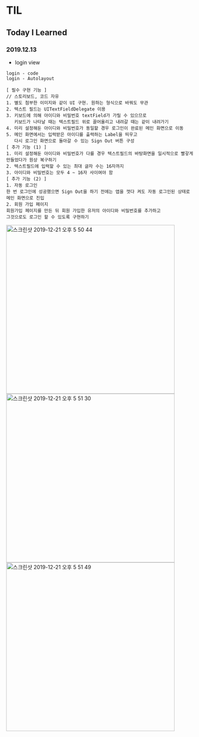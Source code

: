 # TIL
## Today I Learned


### 2019.12.13
- login view

```````````````````````
login - code
login - Autolayout

[ 필수 구현 기능 ]
// 스토리보드, 코드 자유
1. 별도 첨부한 이미지와 같이 UI 구현. 원하는 형식으로 바꿔도 무관
2. 텍스트 필드는 UITextFieldDelegate 이용
3. 키보드에 의해 아이디와 비밀번호 textField가 가릴 수 있으므로 
   키보드가 나타날 때는 텍스트필드 위로 끌어올리고 내려갈 때는 같이 내려가기
4. 미리 설정해둔 아이디와 비밀번호가 동일할 경우 로그인이 완료된 메인 화면으로 이동 
5. 메인 화면에서는 입력받은 아이디를 출력하는 Label을 띄우고 
   다시 로그인 화면으로 돌아갈 수 있는 Sign Out 버튼 구성
[ 추가 기능 (1) ]
1. 미리 설정해둔 아이디와 비밀번호가 다를 경우 텍스트필드의 바탕화면을 일시적으로 빨갛게 만들었다가 원상 복구하기
2. 텍스트필드에 입력할 수 있는 최대 글자 수는 16자까지
3. 아이디와 비밀번호는 모두 4 ~ 16자 사이여야 함  
[ 추가 기능 (2) ]
1. 자동 로그인
한 번 로그인에 성공했으면 Sign Out을 하기 전에는 앱을 껏다 켜도 자동 로그인된 상태로 메인 화면으로 진입
2. 회원 가입 페이지
회원가입 페이지를 만든 뒤 회원 가입한 유저의 아이디와 비밀번호를 추가하고
그것으로도 로그인 할 수 있도록 구현하기

`````````````````````````````````````````````
<img width="452" alt="스크린샷 2019-12-21 오후 5 50 44" src="https://user-images.githubusercontent.com/57229970/71305660-ae492400-241a-11ea-86de-2fe52611cb49.png">

<img width="452" alt="스크린샷 2019-12-21 오후 5 51 30" src="https://user-images.githubusercontent.com/57229970/71305672-bef99a00-241a-11ea-82d9-07e0ef7c8954.png">

<img width="452" alt="스크린샷 2019-12-21 오후 5 51 49" src="https://user-images.githubusercontent.com/57229970/71305678-d20c6a00-241a-11ea-9a8d-c2fe38f7c408.png">



